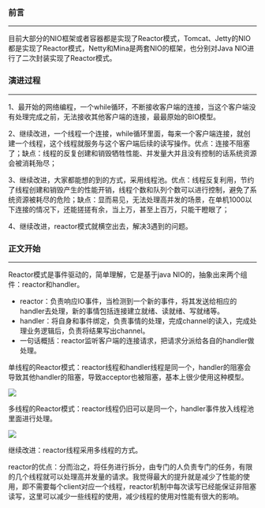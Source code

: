 ### 前言

------

目前大部分的NIO框架或者容器都是实现了Reactor模式，Tomcat、Jetty的NIO都是实现了Reactor模式，Netty和Mina是两套NIO的框架，也分别对Java NIO进行了二次封装实现了Reactor模式。

### 演进过程

------

1、最开始的网络编程，一个while循环，不断接收客户端的连接，当这个客户端没有处理完成之前，无法接收其他客户端的连接，最最原始的BIO模型。

2、继续改进，一个线程一个连接，while循环里面，每来一个客户端连接，就创建一个线程，这个线程就服务与这个客户端后续的读写操作。优点：连接不阻塞了；缺点：线程的反复创建和销毁牺牲性能、并发量大并且没有控制的话系统资源会被消耗殆尽；

3、继续改进，大家都能想的到的方式，采用线程池。优点：线程反复利用，节约了线程创建和销毁产生的性能开销，线程个数和队列个数可以进行控制，避免了系统资源被耗尽的危险；缺点：显而易见，无法处理高并发的场景，在单机1000以下连接的情况下，还能搓搓有余，当上万，甚至上百万，只能干瞪眼了；

4、继续改进，reactor模式就横空出去，解决3遇到的问题。

### 正文开始

------

Reactor模式是事件驱动的，简单理解，它是基于java NIO的，抽象出来两个组件：reactor和handler。

- reactor：负责响应IO事件，当检测到一个新的事件，将其发送给相应的handler去处理，新的事情包括连接建立就绪、读就绪、写就绪等。
- handler：将自身和事件绑定，负责事情的处理，完成channel的读入，完成处理业务逻辑后，负责将结果写出channel。
- 一句话概括：reactor监听客户端的连接请求，把请求分派给各自的handler做处理。

单线程的Reactor模式：reactor线程和handler线程是同一个，handler的阻塞会导致其他handler的阻塞，导致acceptor也被阻塞，基本上很少使用这种模型。

![](https://tva1.sinaimg.cn/large/006y8mN6ly1g8250ktth0j30fe07fdg6.jpg)

多线程的Reactor模式：reactor线程仍旧可以是同一个，handler事件放入线程池里面进行处理。

![](https://tva1.sinaimg.cn/large/006y8mN6ly1g8251p2j6nj30fe09kwey.jpg)

继续改进：reactor线程采用多线程的方式。

reactor的优点：分而治之，将任务进行拆分，由专门的人负责专门的任务，有限的几个线程就可以处理高并发量的请求。我觉得最大的提升就是减少了性能的使用，即不需要每个client对应一个线程，reactor机制中每次读写已经能保证非阻塞读写，这里可以减少一些线程的使用，减少线程的使用对性能有很大的影响。